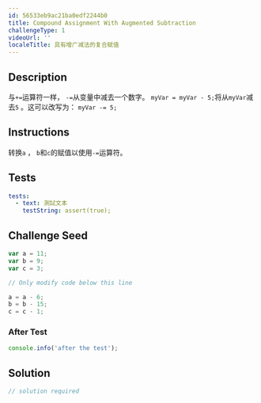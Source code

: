 ```yaml
---
id: 56533eb9ac21ba0edf2244b0
title: Compound Assignment With Augmented Subtraction
challengeType: 1
videoUrl: ''
localeTitle: 具有增广减法的复合赋值
---
```


## Description
<section id="description">与<code>+=</code>运算符一样， <code>-=</code>从变量中减去一个数字。 <code>myVar = myVar - 5;</code>将从<code>myVar</code>减去<code>5</code> 。这可以改写为： <code>myVar -= 5;</code> </section>

## Instructions
<section id="instructions">转换<code>a</code> ， <code>b</code>和<code>c</code>的赋值以使用<code>-=</code>运算符。 </section>

## Tests
<section id='tests'>

```yml
tests:
  - text: 測試文本
    testString: assert(true);

```

</section>

## Challenge Seed
<section id='challengeSeed'>

<div id='js-seed'>

```js
var a = 11;
var b = 9;
var c = 3;

// Only modify code below this line

a = a - 6;
b = b - 15;
c = c - 1;

```

</div>


### After Test
<div id='js-teardown'>

```js
console.info('after the test');
```

</div>

</section>

## Solution
<section id='solution'>

```js
// solution required
```
</section>
